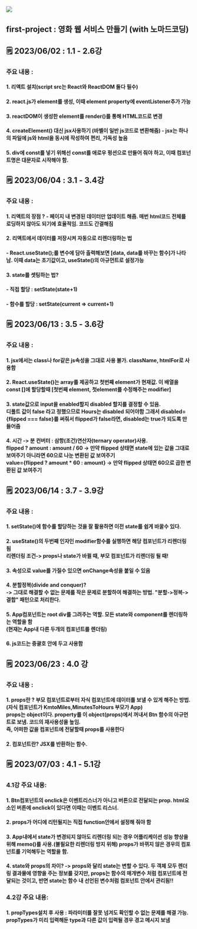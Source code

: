 # <img src="https://img.shields.io/badge/React-61DAFB?style=flat&logo=React&logoColor=white"/>
## first-project : 영화 웹 서비스 만들기 (with 노마드코딩)
## 🗒 2023/06/02 : 1.1 - 2.6강
### 주요 내용 :
#### 1. 리액트 설치(script src는 React와 ReactDOM 둘다 필수)
#### 2. react.js가 element를 생성, 이때 element property에 eventListener추가 가능
#### 3. reactDOM이 생성한 element를 render()를 통해 HTML코드로 변경
#### 4. createElement() 대신 jsx사용하기 (바벨이 일반 js코드로 변환해줌) - jsx는 하나의 파일에 js와 html을 동시에 작성하여 편리, 가독성 높음
#### 5. div에 const를 넣기 위해선 const를 애로우 펑션으로 만들어 줘야 하고, 이때 컴포넌트명은 대문자로 시작해야 함.

## 🗒 2023/06/04 : 3.1 - 3.4강
### 주요 내용 :
#### 1. 리액트의 장점 ? - 페이지 내 변경된 데이터만 업데이트 해줌. 매번 html코드 전체를 로딩하지 않아도 되기에 효율적임. 코드도 간결해짐
#### 2. 리액트에서 데이터를 저장시켜 자동으로 리렌더링하는 법
#### - React.useState();를 변수에 담아 출력해보면 [data, data를 바꾸는 함수]가 나타남. 이때 data는 초기값이고, useState()의 아규먼트로 설정가능
#### 3. state를 셋팅하는 법?
#### - 직접 할당 : setState(state+1)
#### - 함수를 할당 : setState(current => current+1)

## 🗒 2023/06/13 : 3.5 - 3.6강
### 주요 내용 :
#### 1. jsx에서는 class나 for같은 js속성을 그대로 사용 불가. className, htmlFor로 사용함
#### 2. React.useState()는 array를 제공하고 첫번째 element가 현재값. 이 배열을 const []에 할당할때 [첫번째 element, 첫element를 수정해주는 modifier]
#### 3. state값으로 input을 enabled할지 disabled 할지를 결정할 수 있음.<br>디폴트 값이 false 라고 정했으므로 Hours는 disabled 되어야함 그래서 disabled={flipped === false}를 써줘서 flipped가 false라면, disabled는 true가 되도록 만들어줌
#### 4. 시간 -> 분 컨버터 : 삼항(조건)연산자(ternary operator)사용. <br>flipped ? amount : amount / 60 -> 만약 flipped 상태면 state에 있는 값을 그대로 보여주기 아니라면 60으로 나눈 변환된 값 보여주기<br>value={flipped ? amount * 60 : amount} -> 만약 flipped 상태면 60으로 곱한 변환된 값 보여주기

## 🗒 2023/06/14 : 3.7 - 3.9강
### 주요 내용 :
#### 1. setState()에 함수를 할당하는 것을 잘 활용하면 이전 state를 쉽게 바꿀수 있다.
#### 2. useState()의 두번째 인자인 modifier함수를 실행하면 해당 컴포넌트가 리렌더링 됨<br> 리렌더링 조건-> props나 state가 바뀔 때, 부모 컴포넌트가 리렌더링 될 때!
#### 3. 속성으로 value를 가질수 있으면 onChange속성을 붙일 수 있음
#### 4. 분할정복(divide and conquer)?<br> -> 그대로 해결할 수 없는 문제를 작은 문제로 분할하여 해결하는 방법. "분할->정복->결합" 패턴으로 처리한다.
#### 5. App컴포넌트는 root div를 그려주는 역할. 모든 state와 component를 렌더링하는 역할을 함 <Br>(현재는 App내 다른 두개의 컴포넌트를 렌더링)
#### 6. js코드는 중괄호 안에 두고 사용함

## 🗒 2023/06/23 : 4.0 강
### 주요 내용 :
#### 1. props란 ? 부모 컴포넌트로부터 자식 컴포넌트에 데이터를 보낼 수 있게 해주는 방법. (자식 컴포넌트가 KmtoMiles,MinutesToHours 부모가 App)<br>props는 object이다. property를 이 object(props)에서 꺼내서 Btn 함수의 아규먼트로 보냄. 코드의 재사용성을 높임.<Br>즉, 어떠한 값을 컴포넌트에 전달할때 props를 사용한다
#### 2. 컴포넌트란? JSX를 반환하는 함수.


## 🗒 2023/07/03 : 4.1 - 5.1강
### 4.1강 주요 내용:
#### 1. Btn컴포넌트의 onclick은 이벤트리스너가 아니고 버튼으로 전달되는 prop. html요소인 버튼에 onclick이 있다면 이때는 이벤트 리스너.
#### 2. props가 어디에 리턴될지는 직접 function안에서 설정해 줘야 함
#### 3. App내에서 state가 변경되지 않아도 리렌더링 되는 경우 어플리케이션 성능 향상을 위해 memo()를 사용.(불필요한 리렌더링 방지 위해) props가 바뀌지 않은 경우의 컴포넌트를 기억해두는 역할을 함.
#### 4. state와 props의 차이? -> props와 달리 state는 변할 수 있다. 두 객체 모두 렌더링 결과물에 영향을 주는 정보를 갖지만, props는 함수의 매개변수 처럼 컴포넌트에 전달되는 것이고, 반면 state는 함수 내 선언된 변수처럼 컴포넌트 안에서 관리됨!!
### 4.2강 주요 내용:
#### 1. propTypes설치 후 사용 : 파라미터를 잘못 넘겨도 확인할 수 없는 문제를 해결 가능. propTypes가 미리 입력해둔 type과 다른 값이 입력될 경우 경고 메시지 보냄